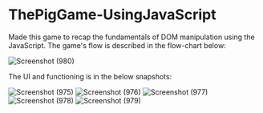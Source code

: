 # ThePigGame-UsingJavaScript
Made this game to recap the fundamentals of DOM manipulation using the JavaScript.
The game's flow is described in the flow-chart below:


![Screenshot (980)](https://user-images.githubusercontent.com/97890808/170217352-0add3aa7-6fd1-4c0e-a043-e190c4bf3b4c.png)


The UI and functioning is in the below snapshots:

![Screenshot (975)](https://user-images.githubusercontent.com/97890808/170216563-4c2d34d0-baef-4c8c-8d98-ae27723ba33e.png)
![Screenshot (976)](https://user-images.githubusercontent.com/97890808/170216577-e38f26ac-9875-47ba-acfb-42883551f55c.png)
![Screenshot (977)](https://user-images.githubusercontent.com/97890808/170216578-8b363c07-bcc3-41dc-b636-b46cc246209c.png)
![Screenshot (978)](https://user-images.githubusercontent.com/97890808/170216593-43241eb4-dd6a-4464-b0a1-b58a24ace847.png)
![Screenshot (979)](https://user-images.githubusercontent.com/97890808/170216596-fee9402c-a703-41ff-a6fa-f5a84312b86b.png)
